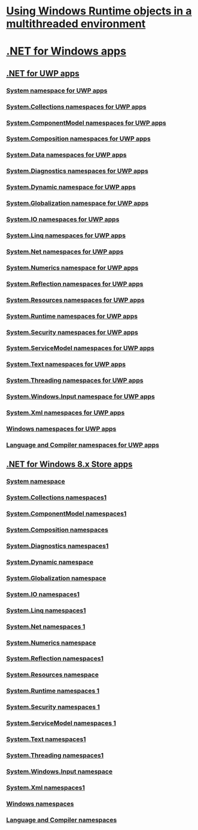 # [Using Windows Runtime objects in a multithreaded environment](using-windows-runtime-objects-in-a-multithreaded-environment.md)
# [.NET for Windows apps](dotnet-for-windows-apps.md)
## [.NET for UWP apps](dotnet-for-uwp.md)
### [System namespace for UWP apps](system-namespace-for-uwp-apps.md)
### [System.Collections namespaces for UWP apps](system-collections-namespaces-for-uwp-apps.md)
### [System.ComponentModel namespaces for UWP apps](system-componentmodel-namespaces-for-uwp-apps.md)
### [System.Composition namespaces for UWP apps](system-composition-namespaces-for-uwp-apps.md)
### [System.Data namespaces for UWP apps](system-data-namespaces.md)
### [System.Diagnostics namespaces for UWP apps](system-diagnostics-namespaces-for-uwp-apps.md)
### [System.Dynamic namespace for UWP apps](system-dynamic-namespace-for-uwp-apps.md)
### [System.Globalization namespace for UWP apps](system-globalization-namespace-for-uwp-apps.md)
### [System.IO namespaces for UWP apps](system-io-namespaces-for-uwp-apps.md)
### [System.Linq namespaces for UWP apps](system-linq-namespaces-for-uwp-apps.md)
### [System.Net namespaces for UWP apps](system-net-namespaces-for-uwp-apps.md)
### [System.Numerics namespace for UWP apps](system-numerics-namespace-for-uwp-apps.md)
### [System.Reflection namespaces for UWP apps](system-reflection-namespaces-for-uwp-apps.md)
### [System.Resources namespaces for UWP apps](system-resources-namespaces.md)
### [System.Runtime namespaces for UWP apps](system-runtime-namespaces-for-uwp-apps.md)
### [System.Security namespaces for UWP apps](system-security-namespaces-for-uwp-apps.md)
### [System.ServiceModel namespaces for UWP apps](system-servicemodel-namespaces-for-uwp-apps.md)
### [System.Text namespaces for UWP apps](system.text-namespaces-for-uwp-apps.md)
### [System.Threading namespaces for UWP apps](system.threading-namespaces-for-uwp-apps.md)
### [System.Windows.Input namespace for UWP apps](system-windows-input-namespace-for-uwp-apps.md)
### [System.Xml namespaces for UWP apps](system-xml-namespaces-for-uwp-apps.md)
### [Windows namespaces for UWP apps](windows-namespaces-for-uwp-apps.md)
### [Language and Compiler namespaces for UWP apps](language-and-compiler-namespaces-for-uwp-apps.md)
## [.NET for Windows 8.x Store apps](dotnet-for-windows-8x-store-apps.md)
### [System namespace](system-namespace.md)
### [System.Collections namespaces1](system-collections-namespaces.md)
### [System.ComponentModel namespaces1](system-componentmodel-namespaces.md)
### [System.Composition namespaces](system-composition-namespaces.md)
### [System.Diagnostics namespaces1](system-diagnostics-namespaces.md)
### [System.Dynamic namespace](system-dynamic-namespace.md)
### [System.Globalization namespace](system-globalization-namespace.md)
### [System.IO namespaces1](system-io-namespaces.md)
### [System.Linq namespaces1](system-linq-namespaces.md)
### [System.Net namespaces 1](system-net-namespaces.md)
### [System.Numerics namespace](system-numerics-namespace.md)
### [System.Reflection namespaces1](system-reflection-namespaces.md)
### [System.Resources namespace](system-resources-namespace.md)
### [System.Runtime namespaces 1](system-runtime-namespaces.md)
### [System.Security namespaces 1](system-security-namespaces.md)
### [System.ServiceModel namespaces 1](system-servicemodel-namespaces.md)
### [System.Text namespaces1](system-text-namespaces.md)
### [System.Threading namespaces1](system.threading-namespaces1.md)
### [System.Windows.Input namespace](system-windows-input-namespace.md)
### [System.Xml namespaces1](system-xml-namespaces.md)
### [Windows namespaces](windows-namespaces.md)
### [Language and Compiler namespaces](language-and-compiler-namespaces.md)

